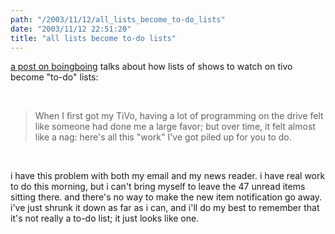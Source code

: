 ```yaml
---
path: "/2003/11/12/all_lists_become_to-do_lists" 
date: "2003/11/12 22:51:20" 
title: "all lists become to-do lists" 
---
```

<p><a href="http://boingboing.net/2003_11_01_archive.html#106862283256205025">a post on boingboing</a> talks about how lists of shows to watch on tivo become "to-do" lists:</p><br><blockquote>When I first got my TiVo, having a lot of programming on the drive felt like someone had done me a large favor; but over time, it felt almost like a nag: here's all this "work" I've got piled up for you to do.</blockquote><br><p>i have this problem with both my email and my news reader. i have real work to do this morning, but i can't bring myself to leave the 47 unread items sitting there. and there's no way to make the new item notification go away. i've just shrunk it down as far as i can, and i'll do my best to remember that it's not really a to-do list; it just looks like one.</p>